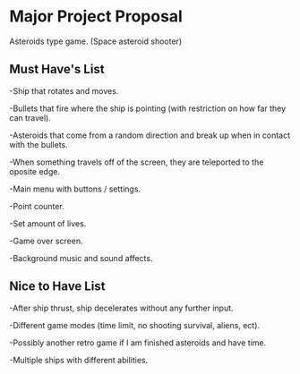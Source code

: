 # Major Project Proposal

Asteroids type game. (Space asteroid shooter)

## Must Have's List

-Ship that rotates and moves.

-Bullets that fire where the ship is pointing (with restriction on how far they can travel).

-Asteroids that come from a random direction and break up when in contact with the bullets.

-When something travels off of the screen, they are teleported to the oposite edge.

-Main menu with buttons / settings.

-Point counter.

-Set amount of lives.

-Game over screen.

-Background music and sound affects.

## Nice to Have List

-After ship thrust, ship decelerates without any further input.

-Different game modes (time limit, no shooting survival, aliens, ect).

-Possibly another retro game if I am finished asteroids and have time.

-Multiple ships with different abilities.


